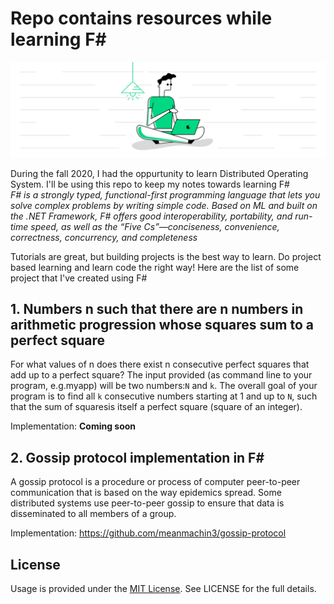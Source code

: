 # Repo contains resources while learning F#

![F Sharp a Day](./assets/f-sharp.png)

During the fall 2020, I had the oppurtunity to learn Distributed Operating System. I'll be using this repo to keep my notes towards learning F#  
_F# is a strongly typed, functional-first programming language that lets you solve complex problems by writing simple code. Based on ML and built on the .NET Framework, F# offers good interoperability, portability, and run-time speed, as well as the “Five Cs”—conciseness, convenience, correctness, concurrency, and completeness_

Tutorials are great, but building projects is the best way to learn. Do project based learning and learn code the right way!
Here are the list of some project that I've created using F#

## 1. Numbers n such that there are n numbers in arithmetic progression whose squares sum to a perfect square

For what values of n does there exist n consecutive perfect squares that add up to a perfect square?
The input provided (as command line to your program, e.g.myapp) will be two numbers:`N` and `k`.  The overall goal of your program is to find all `k` consecutive numbers starting at 1 and up to `N`, such that the sum of squaresis itself a perfect square (square of an integer).

Implementation: **Coming soon**

## 2. Gossip protocol implementation in F#

A gossip protocol is a procedure or process of computer peer-to-peer communication that is based on the way epidemics spread. Some distributed systems use peer-to-peer gossip to ensure that data is disseminated to all members of a group.

Implementation: <https://github.com/meanmachin3/gossip-protocol>

## License

Usage is provided under the [MIT License](http://http//opensource.org/licenses/mit-license.php). See LICENSE for the full details.
